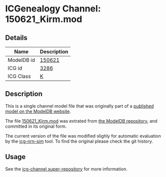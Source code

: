 # ICGenealogy Channel: 150621\_Kirm.mod

## Details

Name | Description
---- | -----------
ModelDB id | [150621](http://senselab.med.yale.edu/ModelDB/ShowModel.cshtml?model=150621)
ICG id | [3286](http://icg.neurotheory.ox.ac.uk/channels/1/3286)
ICG Class | [K](http://icg.neurotheory.ox.ac.uk/channels/1)

## Description

This is a single channel model file that was originally part of a [published model on the ModelDB website](http://senselab.med.yale.edu/mModelDB/ShowModel.cshtml?model=150621).


The file [150621\_Kirm.mod](150621_Kirm.mod) was extrated from [the ModelDB repository](http://senselab.med.yale.edu/ModelDB/ShowModel.cshtml?model=150621), and committed in its original form.

The current version of the file was modified slighly for automatic evaluation by the [icg-nrn-sim](https://github.com/icgenealogy/icg-nrn-sim) tool. To find the original please check the git history.


## Usage

See the [icg-channel super-repository](https://github.com/icgenealogy/icg-channels) for more information.